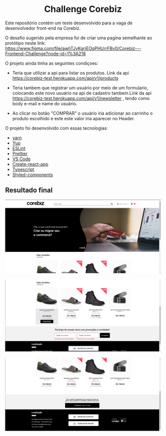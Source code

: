 <h1 align="center">
   Challenge Corebiz
</h1>

Este repositório contém um teste desenvolvido para a vaga de desenvolvedor front-end na Corebiz.

O desafio sugerido pela empresa foi de criar uma pagina semelhante ao protótipo neste link: https://www.figma.com/file/awhTJyKgrjEOqPHUrrFBv0/Corebiz---Frontend-Challenge?node-id=1%3A218

O projeto ainda tinha as seguintes condiçoes:

- Teria que utilizar a api para listar os produtos. Link da api https://corebiz-test.herokuapp.com/api/v1/products

- Teria tambem que registrar um usuário por meio de um formulario, colocando este novo usuário na api de cadastro tambem.Link da api https://corebiz-test.herokuapp.com/api/v1/newsletter , tendo como body e-mail e name do usuário.

- Ao clicar no botão "COMPRAR" o usuário iria adicionar ao carrinho o produto escolhido e este este valor iria aparecer no Header.

O projeto foi desenvolvido com essas tecnologias:

-  [yarn](https://yarnpkg.com/)
-  [Yup](https://www.npmjs.com/package/yup)
-  [ESLint](https://eslint.org/)
-  [Prettier](https://prettier.io/)
-  [VS Code](https://code.visualstudio.com/)
-  [Create-react-app](https://facebook.github.io/create-react-app/docs/getting-started)
-  [Typescript](https://www.typescriptlang.org/)
-  [Styled-components](https://styled-components.com/)


## Resultado final

<img src="assets/image1.png">

<br />
<br />

<img src="assets/image2.png">

<br />
<br />

<img src="assets/image3.png">

